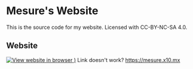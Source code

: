 # Mesure's Website

This is the source code for my website.
Licensed with CC-BY-NC-SA 4.0.

## Website

[![View website in browser](https://github.com/Mesure73L/Mesures-Website/assets/115181664/0745a0aa-bbb6-4651-bc6f-3b6011ec1128)
)](https://mesure.x10.mx)
Link doesn't work? <https://mesure.x10.mx>
<!-- hi i saw you were online 47 minutes ago btw my school blocked your website haha it wasn't blocked a week ago 

im still online, idk what to do
-->
